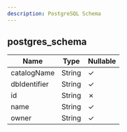 ```yaml
---
description: PostgreSQL Schema
---
```

postgres_schema
---------------

| **Name**     | **Type** | **Nullable** |
| ------------ | -------- | ------------ |
| catalogName  | String   | &check;      |
| dbIdentifier | String   | &check;      |
| id           | String   | &cross;      |
| name         | String   | &check;      |
| owner        | String   | &check;      |
